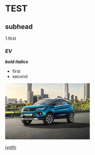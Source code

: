 # **TEST**
## subhead
 1.first
### *EV*
***bold italics***
- first
- second

![jj](https://github.com/RahulRamK/test/blob/main/images/download.jpeg)

[jyothi](https://jecc.ac.in/)
